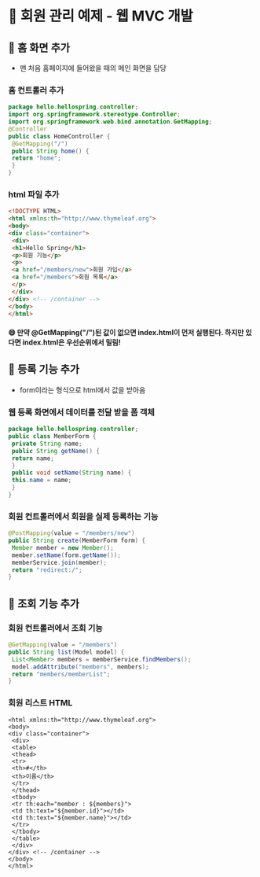 
# :cherries: 회원 관리 예제 - 웹 MVC 개발

## :tulip: 홈 화면 추가
- 맨 처음 홈페이지에 들어왔을 때의 메인 화면을 담당

### 홈 컨트롤러 추가

```java
package hello.hellospring.controller;
import org.springframework.stereotype.Controller;
import org.springframework.web.bind.annotation.GetMapping;
@Controller
public class HomeController {
 @GetMapping("/")
 public String home() {
 return "home";
 }
}
```


### html 파일 추가
```html
<!DOCTYPE HTML>
<html xmlns:th="http://www.thymeleaf.org">
<body>
<div class="container">
 <div>
 <h1>Hello Spring</h1>
 <p>회원 기능</p>
 <p>
 <a href="/members/new">회원 가입</a>
 <a href="/members">회원 목록</a>
 </p>
 </div>
</div> <!-- /container -->
</body>
</html>
```

#### :smile: 만약 @GetMapping("/")된 값이 없으면 index.html이 먼저 실행된다. 하지만 있다면 index.html은 우선순위에서 밀림!

## :tulip: 등록 기능 추가

- form이라는 형식으로 html에서 값을 받아옴
### 웹 등록 화면에서 데이터를 전달 받을 폼 객체
```java
package hello.hellospring.controller;
public class MemberForm {
 private String name;
 public String getName() {
 return name;
 }
 public void setName(String name) {
 this.name = name;
 }
}
```

### 회원 컨트롤러에서 회원을 실제 등록하는 기능
```java
@PostMapping(value = "/members/new")
public String create(MemberForm form) {
 Member member = new Member();
 member.setName(form.getName());
 memberService.join(member);
 return "redirect:/";
}
```

## :tulip: 조회 기능 추가

### 회원 컨트롤러에서 조회 기능
```java
@GetMapping(value = "/members")
public String list(Model model) {
 List<Member> members = memberService.findMembers();
 model.addAttribute("members", members);
 return "members/memberList";
}
```
### 회원 리스트 HTML
```<!DOCTYPE HTML>
<html xmlns:th="http://www.thymeleaf.org">
<body>
<div class="container">
 <div>
 <table>
 <thead>
 <tr>
 <th>#</th>
 <th>이름</th>
 </tr>
 </thead>
 <tbody>
 <tr th:each="member : ${members}">
 <td th:text="${member.id}"></td>
 <td th:text="${member.name}"></td>
 </tr>
 </tbody>
 </table>
 </div>
</div> <!-- /container -->
</body>
</html>
```




